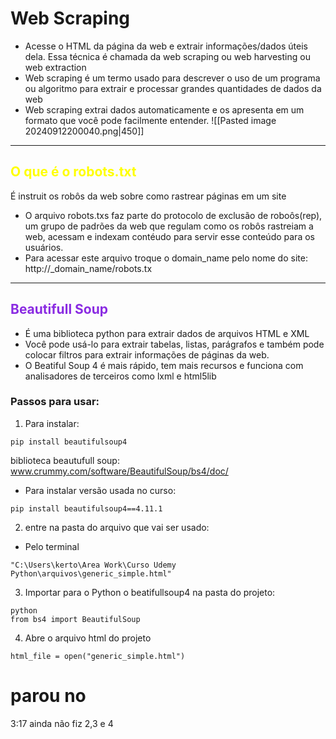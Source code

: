 # Web Scraping
- Acesse o HTML da página da web e extrair informações/dados úteis dela. Essa técnica é chamada da web scraping ou web harvesting ou web extraction
- Web scraping é um termo usado para descrever o uso de um programa ou algoritmo para extrair e processar grandes quantidades de dados da web
- Web scraping extrai dados automaticamente e os apresenta em um formato que você pode facilmente entender.
![[Pasted image 20240912200040.png|450]]
---
## <span style="color:yellow">O que é o robots.txt</span>
É instruit os robôs da web sobre como rastrear páginas em um site
- O arquivo robots.txs faz parte do protocolo de exclusão de roboôs(rep), um grupo de padrões da web  que regulam como os robôs rastreiam a web, acessam e indexam contéudo para servir esse conteúdo para os usuários.
- Para acessar este arquivo troque o domain_name pelo nome do site:
http://_domain_name/robots.tx
---
## <span style="color:#8A2BE2">Beautifull Soup</span>
- É uma biblioteca python para extrair dados de arquivos HTML e XML
- Você pode usá-lo para extrair tabelas, listas, parágrafos e também pode colocar filtros para extrair informações de páginas da web.
- O Beatiful Soup 4 é mais rápido, tem mais recursos e funciona com analisadores de terceiros como lxml e html5lib

### Passos para usar:
1.  Para instalar:
``` shell
pip install beautifulsoup4
```
biblioteca beautufull soup:
www.crummy.com/software/BeautifulSoup/bs4/doc/
- Para instalar versão usada no curso:
```
pip install beautifulsoup4==4.11.1
```
2. entre na pasta do arquivo que vai ser usado:
- Pelo terminal
```shell
"C:\Users\kerto\Area Work\Curso Udemy Python\arquivos\generic_simple.html"
```

3.  Importar para o Python o beatifullsoup4 na pasta do projeto:
```shell
python
from bs4 import BeautifulSoup 
```

4. Abre o arquivo html do projeto
```shell
html_file = open("generic_simple.html")
```
# parou no 
3:17 ainda não fiz  2,3 e 4